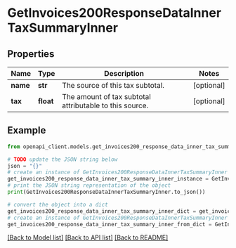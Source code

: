 # GetInvoices200ResponseDataInnerTaxSummaryInner


## Properties

Name | Type | Description | Notes
------------ | ------------- | ------------- | -------------
**name** | **str** | The source of this tax subtotal. | [optional] 
**tax** | **float** | The amount of tax subtotal attributable to this source. | [optional] 

## Example

```python
from openapi_client.models.get_invoices200_response_data_inner_tax_summary_inner import GetInvoices200ResponseDataInnerTaxSummaryInner

# TODO update the JSON string below
json = "{}"
# create an instance of GetInvoices200ResponseDataInnerTaxSummaryInner from a JSON string
get_invoices200_response_data_inner_tax_summary_inner_instance = GetInvoices200ResponseDataInnerTaxSummaryInner.from_json(json)
# print the JSON string representation of the object
print(GetInvoices200ResponseDataInnerTaxSummaryInner.to_json())

# convert the object into a dict
get_invoices200_response_data_inner_tax_summary_inner_dict = get_invoices200_response_data_inner_tax_summary_inner_instance.to_dict()
# create an instance of GetInvoices200ResponseDataInnerTaxSummaryInner from a dict
get_invoices200_response_data_inner_tax_summary_inner_from_dict = GetInvoices200ResponseDataInnerTaxSummaryInner.from_dict(get_invoices200_response_data_inner_tax_summary_inner_dict)
```
[[Back to Model list]](../README.md#documentation-for-models) [[Back to API list]](../README.md#documentation-for-api-endpoints) [[Back to README]](../README.md)



